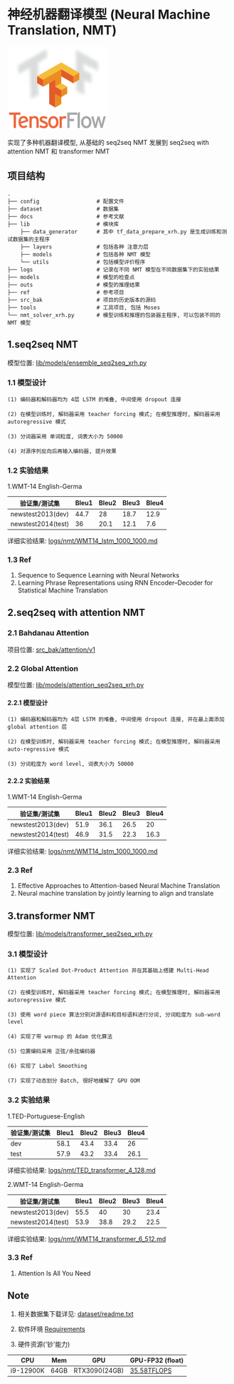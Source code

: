 
# 神经机器翻译模型 (Neural Machine Translation, NMT)


![avatar](docs/images/tensorflow_logo.png) 


实现了多种机器翻译模型, 从基础的 seq2seq NMT 发展到 seq2seq with attention NMT 和 transformer NMT

## 项目结构
    .
    ├── config                  # 配置文件
    ├── dataset                 # 数据集
    ├── docs                    # 参考文献
    ├── lib                     # 模块库
        ├── data_generator      # 其中 tf_data_prepare_xrh.py 是生成训练和测试数据集的主程序
        ├── layers              # 包括各种 注意力层
        ├── models              # 包括各种 NMT 模型
        └── utils               # 包括模型评价程序
    ├── logs                    # 记录在不同 NMT 模型在不同数据集下的实验结果 
    ├── models                  # 模型的检查点
    ├── outs                    # 模型的推理结果
    ├── ref                     # 参考项目
    ├── src_bak                 # 项目的历史版本的源码
    ├── tools                   # 工具项目, 包括 Moses 
    └── nmt_solver_xrh.py       # 模型训练和推理的包装器主程序, 可以包装不同的 NMT 模型                    
    

## 1.seq2seq NMT

模型位置: [lib/models/ensemble_seq2seq_xrh.py](lib/models/ensemble_seq2seq_xrh.py)

### 1.1 模型设计

    (1) 编码器和解码器均为 4层 LSTM 的堆叠, 中间使用 dropout 连接

    (2) 在模型训练时, 解码器采用 teacher forcing 模式; 在模型推理时, 解码器采用 autoregressive 模式

    (3) 分词器采用 单词粒度, 词表大小为 50000

    (4) 对源序列反向后再输入编码器, 提升效果


### 1.2 实验结果

1.WMT-14 English-Germa

验证集/测试集  | Bleu1 | Bleu2 | Bleu3 | Bleu4 |
--------------| ------|-------| ------| ------|
newstest2013(dev) | 44.7 | 28  | 18.7 | 12.9 | 
newstest2014(test) | 36 | 20.1  | 12.1 | 7.6 | 

详细实验结果: [logs/nmt/WMT14_lstm_1000_1000.md](logs/nmt/WMT14_lstm_1000_1000.md)

### 1.3 Ref

1. Sequence to Sequence Learning with Neural Networks
2. Learning Phrase Representations using RNN Encoder–Decoder for Statistical Machine Translation

## 2.seq2seq with attention NMT

### 2.1 Bahdanau Attention

项目位置: [src_bak/attention/v1](src_bak/attention/v1/README.md)


### 2.2 Global Attention

模型位置: [lib/models/attention_seq2seq_xrh.py](lib/models/attention_seq2seq_xrh.py)

#### 2.2.1 模型设计

    (1) 编码器和解码器均为 4层 LSTM 的堆叠, 中间使用 dropout 连接, 并在最上面添加 global attention 层

    (2) 在模型训练时, 解码器采用 teacher forcing 模式; 在模型推理时, 解码器采用 auto-regressive 模式

    (3) 分词粒度为 word level, 词表大小为 50000
    

#### 2.2.2 实验结果

1.WMT-14 English-Germa

验证集/测试集  | Bleu1 | Bleu2 | Bleu3 | Bleu4 |
--------------| ------|-------| ------| ------|
newstest2013(dev) | 51.9 | 36.1  | 26.5 | 20 | 
newstest2014(test) | 46.9 | 31.5  | 22.3 | 16.3 | 

详细实验结果: [logs/nmt/WMT14_lstm_1000_1000.md](logs/nmt/WMT14_lstm_1000_1000.md)

### 2.3 Ref

1. Effective Approaches to Attention-based Neural Machine Translation
2. Neural machine translation by jointly learning to align and translate

## 3.transformer NMT

模型位置: [lib/models/transformer_seq2seq_xrh.py](lib/models/transformer_seq2seq_xrh.py)

### 3.1 模型设计

    (1) 实现了 Scaled Dot-Product Attention 并在其基础上搭建 Multi-Head Attention

    (2) 在模型训练时, 解码器采用 teacher forcing 模式; 在模型推理时, 解码器采用 autoregressive 模式

    (3) 使用 word piece 算法分别对源语料和目标语料进行分词, 分词粒度为 sub-word level

    (4) 实现了带 warmup 的 Adam 优化算法

    (5) 位置编码采用 正弦/余弦编码器
    
    (6) 实现了 Label Smoothing
    
    (7) 实现了动态划分 Batch, 很好地缓解了 GPU OOM
    
### 3.2 实验结果

1.TED-Portuguese-English

验证集/测试集  | Bleu1 | Bleu2 | Bleu3 | Bleu4 |
--------------| ------|-------| ------| ------|
dev           | 58.1 | 43.4 | 33.4 | 26   | 
test          | 57.9 | 43.2 | 33.4 | 26.1 | 

详细实验结果: [logs/nmt/TED_transformer_4_128.md](logs/nmt/TED_transformer_4_128.md)



2.WMT-14 English-Germa

验证集/测试集  | Bleu1 | Bleu2 | Bleu3 | Bleu4 |
--------------| ------|-------| ------| ------|
newstest2013(dev)  | 55.5 | 40 | 30 | 23.4 | 
newstest2014(test) | 53.9 | 38.8 | 29.2 | 22.5 | 

详细实验结果: [logs/nmt/WMT14_transformer_6_512.md](logs/nmt/WMT14_transformer_6_512.md)


### 3.3 Ref

1. Attention Is All You Need


## Note

1. 相关数据集下载详见: [dataset/readme.txt](dataset/readme.txt)

2. 软件环境 [Requirements](requirements.txt)

3. 硬件资源('钞'能力)

| CPU  | Mem | GPU | GPU-FP32 (float) |
| ------ | ----- | ----- | ----- |
| i9-12900K | 64GB | RTX3090(24GB)| [35.58TFLOPS](https://www.techpowerup.com/gpu-specs/geforce-rtx-3090.c3622) |








